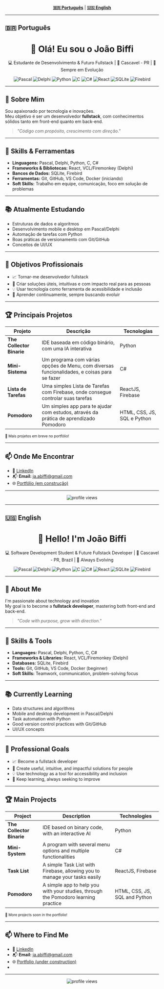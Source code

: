 <!-- README multilíngue com abas para PT-BR e EN -->

<!-- TABS HEADER -->
<p align="center">
  <a href="#pt-br"><b>🇧🇷 Português</b></a> |
  <a href="#en"><b>🇺🇸 English</b></a>
</p>

---

## <a id="pt-br">🇧🇷 Português</a>

<h1 align="center">👋 Olá! Eu sou o João Biffi</h1>
<p align="center">💻 Estudante de Desenvolvimento & Futuro Fullstack | 📍 Cascavel - PR | 🧠 Sempre em Evolução</p>

<p align="center">
  <img src="https://img.shields.io/badge/-Pascal-35495E?style=for-the-badge&logo=delphi&logoColor=white" alt="Pascal"/>
  <img src="https://img.shields.io/badge/-Delphi-EC1C24?style=for-the-badge&logo=delphi&logoColor=white" alt="Delphi"/>
  <img src="https://img.shields.io/badge/-Python-3776AB?style=for-the-badge&logo=python&logoColor=white" alt="Python"/>
  <img src="https://img.shields.io/badge/-C-00599C?style=for-the-badge&logo=c&logoColor=white" alt="C"/>
  <img src="https://img.shields.io/badge/-CSharp-239120?style=for-the-badge&logo=csharp&logoColor=white" alt="C#"/>
  <img src="https://img.shields.io/badge/-React-61DAFB?style=for-the-badge&logo=react&logoColor=white" alt="React"/>
  <img src="https://img.shields.io/badge/-SQLite-003B57?style=for-the-badge&logo=sqlite&logoColor=white" alt="SQLite"/>
  <img src="https://img.shields.io/badge/-Firebird-E31B23?style=for-the-badge&logo=firebird&logoColor=white" alt="Firebird"/>
</p>

---

## 🚀 Sobre Mim

Sou apaixonado por tecnologia e inovações.<br>
Meu objetivo é ser um desenvolvedor **fullstack**, com conhecimentos sólidos tanto em front-end quanto em back-end.

> _"Código com propósito, crescimento com direção."_

---

## 🧠 Skills & Ferramentas

- **Linguagens:** Pascal, Delphi, Python, C, C#
- **Frameworks & Bibliotecas:** React, VCL/Firemonkey (Delphi)
- **Bancos de Dados:** SQLite, Firebird
- **Ferramentas:** Git, GitHub, VS Code, Docker (iniciando)
- **Soft Skills:** Trabalho em equipe, comunicação, foco em solução de problemas

---

## 📚 Atualmente Estudando

- Estruturas de dados e algoritmos
- Desenvolvimento mobile e desktop em Pascal/Delphi
- Automação de tarefas com Python
- Boas práticas de versionamento com Git/GitHub
- Conceitos de UI/UX

---

## 🎯 Objetivos Profissionais

- 📈 Tornar-me desenvolvedor fullstack
- 🧩 Criar soluções úteis, intuitivas e com impacto real para as pessoas
- 💡 Usar tecnologia como ferramenta de acessibilidade e inclusão
- 🌱 Aprender continuamente, sempre buscando evoluir

---

## 🏆 Principais Projetos

| Projeto         | Descrição                                       | Tecnologias              |
|-----------------|------------------------------------------------|--------------------------|
| **The Collector Binarie** | IDE baseada em código binário, com uma IA interativa | Python        |
| **Mini-Sistema**     | Um programa com várias opções de Menu, com diversas funcionalidades, e coisas para se fazer  | C#           |
| **Lista de Tarefas**    | Uma simples Lista de Tarefas com Firebase, onde consegue controlar suas tarefas               | ReactJS, Firebase  |
| **Pomodoro**    |  Um simples app para te ajudar com estudos, através da prática de aprendizado Pomodoro               | HTML, CSS, JS, SQL e Python  |

<sup>🔗 Mais projetos em breve no portfólio!</sup>

---

## 📫 Onde Me Encontrar

- 💼 [LinkedIn](https://www.linkedin.com/in/joão-antonio-biffi-165ba136a/)
- 📬 **Email:** ja.abiffi@gmail.com
- 🌐 [Portfólio (em construção)](https://joaobiffi.dev) <!-- Atualize quando disponível -->
---

<p align="center">
  <img src="https://komarev.com/ghpvc/?username=JoaoAntonio08&style=flat-square" alt="profile views"/>
</p>

---

## <a id="en">🇺🇸 English</a>

<h1 align="center">👋 Hello! I'm João Biffi</h1>
<p align="center">💻 Software Development Student & Future Fullstack Developer | 📍 Cascavel - PR, Brazil | 🧠 Always Evolving</p>

<p align="center">
  <img src="https://img.shields.io/badge/-Pascal-35495E?style=for-the-badge&logo=delphi&logoColor=white" alt="Pascal"/>
  <img src="https://img.shields.io/badge/-Delphi-EC1C24?style=for-the-badge&logo=delphi&logoColor=white" alt="Delphi"/>
  <img src="https://img.shields.io/badge/-Python-3776AB?style=for-the-badge&logo=python&logoColor=white" alt="Python"/>
  <img src="https://img.shields.io/badge/-C-00599C?style=for-the-badge&logo=c&logoColor=white" alt="C"/>
  <img src="https://img.shields.io/badge/-CSharp-239120?style=for-the-badge&logo=csharp&logoColor=white" alt="C#"/>
  <img src="https://img.shields.io/badge/-React-61DAFB?style=for-the-badge&logo=react&logoColor=white" alt="React"/>
  <img src="https://img.shields.io/badge/-SQLite-003B57?style=for-the-badge&logo=sqlite&logoColor=white" alt="SQLite"/>
  <img src="https://img.shields.io/badge/-Firebird-E31B23?style=for-the-badge&logo=firebird&logoColor=white" alt="Firebird"/>
</p>

---

## 🚀 About Me

I'm passionate about technology and inovation<br>
My goal is to become a **fullstack developer**, mastering both front-end and back-end.

> _"Code with purpose, grow with direction."_

---

## 🧠 Skills & Tools

- **Languages:** Pascal, Delphi, Python, C, C#
- **Frameworks & Libraries:** React, VCL/Firemonkey (Delphi)
- **Databases:** SQLite, Firebird
- **Tools:** Git, GitHub, VS Code, Docker (beginner)
- **Soft Skills:** Teamwork, communication, problem-solving focus

---

## 📚 Currently Learning

- Data structures and algorithms
- Mobile and desktop development in Pascal/Delphi
- Task automation with Python
- Good version control practices with Git/GitHub
- UI/UX concepts

---

## 🎯 Professional Goals

- 📈 Become a fullstack developer
- 🧩 Create useful, intuitive, and impactful solutions for people
- 💡 Use technology as a tool for accessibility and inclusion
- 🌱 Keep learning, always seeking to improve

---

## 🏆 Main Projects

| Project               | Description                                                                     | Technologies         |
|-----------------------|---------------------------------------------------------------------------------|----------------------|
| **The Collector Binarie** | IDE based on binary code, with an interactive AI                                 | Python               |
| **Mini-System**           | A program with several menu options and multiple functionalities                 | C#                   |
| **Task List**             | A simple Task List with Firebase, allowing you to manage your tasks easily       | ReactJS, Firebase    |
| **Pomodoro** | A simple app to help you with your studies, through the Pomodoro learning practice | HTML, CSS, JS, SQL and Python |

<sup>🔗 More projects soon in the portfolio!</sup>

---

## 📫 Where to Find Me

- 💼 [LinkedIn](https://www.linkedin.com/in/joão-antonio-biffi-165ba136a/)
- 📬 **Email:** ja.abiffi@gmail.com
- 🌐 [Portfolio (under construction)](https://joaobiffi.dev) <!-- Update when available -->
- 
---

<p align="center">
  <img src="https://komarev.com/ghpvc/?username=JoaoAntonio08&style=flat-square" alt="profile views"/>
</p>
